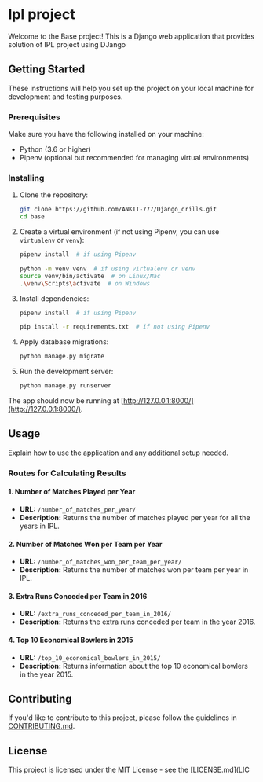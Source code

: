 # Ipl project

Welcome to the Base project! This is a Django web application that provides solution of IPL project using DJango 

## Getting Started

These instructions will help you set up the project on your local machine for development and testing purposes.

### Prerequisites

Make sure you have the following installed on your machine:

- Python (3.6 or higher)
- Pipenv (optional but recommended for managing virtual environments)

### Installing

1. Clone the repository:

    ```bash
    git clone https://github.com/ANKIT-777/Django_drills.git
    cd base
    ```

2. Create a virtual environment (if not using Pipenv, you can use `virtualenv` or `venv`):

    ```bash
    pipenv install  # if using Pipenv
    ```

    ```bash
    python -m venv venv  # if using virtualenv or venv
    source venv/bin/activate  # on Linux/Mac
    .\venv\Scripts\activate  # on Windows
    ```

3. Install dependencies:

    ```bash
    pipenv install  # if using Pipenv
    ```

    ```bash
    pip install -r requirements.txt  # if not using Pipenv
    ```

4. Apply database migrations:

    ```bash
    python manage.py migrate
    ```

5. Run the development server:

    ```bash
    python manage.py runserver
    ```

The app should now be running at [http://127.0.0.1:8000/](http://127.0.0.1:8000/).

## Usage

Explain how to use the application and any additional setup needed.

### Routes for Calculating Results

#### 1. Number of Matches Played per Year

- **URL:** `/number_of_matches_per_year/`
- **Description:** Returns the number of matches played per year for all the years in IPL.

#### 2. Number of Matches Won per Team per Year

- **URL:** `/number_of_matches_won_per_team_per_year/`
- **Description:** Returns the number of matches won per team per year in IPL.

#### 3. Extra Runs Conceded per Team in 2016

- **URL:** `/extra_runs_conceded_per_team_in_2016/`
- **Description:** Returns the extra runs conceded per team in the year 2016.

#### 4. Top 10 Economical Bowlers in 2015

- **URL:** `/top_10_economical_bowlers_in_2015/`
- **Description:** Returns information about the top 10 economical bowlers in the year 2015.

## Contributing

If you'd like to contribute to this project, please follow the guidelines in [CONTRIBUTING.md](CONTRIBUTING.md).

## License

This project is licensed under the MIT License - see the [LICENSE.md](LIC
